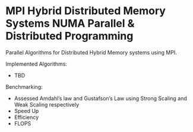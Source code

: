 # MPI Hybrid Distributed Memory Systems NUMA Parallel & Distributed Programming

Parallel Algorithms for Distributed Hybrid Memory systems using MPI.

Implemented Algorithms:
- TBD

Benchmarking:
- Assessed Amdahl’s law and Gustafson’s Law using Strong Scaling and Weak Scaling respectively
- Speed Up
- Efficiency
- FLOPS
